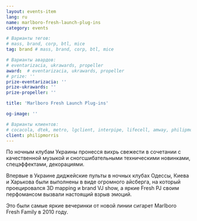 ```yaml
---
layout: events-item
lang: ru
name: marlboro-fresh-launch-plug-ins
category: events

# Варианты тегов:
# mass, brand, corp, btl, mice
tag: brand # mass, brand, corp, btl, mice

# Варианты авардов:
# eventarizacia, ukrawards, propeller
award:  # eventarizacia, ukrawards, propeller
# prize: ''
prize-eventarizacia: ''
prize-ukrawards: ''
prize-propeller: ''

title: 'Marlboro Fresh Launch Plug-ins'

og-image: ''

# Варианты клиентов:
# cocacola, dtek, metro, lgclient, interpipe, lifecell, amway, philipmorris, olymp, maristela, udp, top, zefir, unicef, wog, sebbank, niko, nemiroff, maxim, velykakyshenia, marieclaire, chervonenkoracing, burn, altis, mts, prime, seppala, lifeclient, pekingduck,
client: philipmorris
---
```


По ночным клубам Украины  пронесся вихрь свежести в сочетании с  качественной музыкой и сногсшибательными техническими новинками, спецэффектами, декорациями.

Впервые в Украине диджейские пульты в ночных клубах Одессы, Киева и Харькова были выполнены в виде огромного айсберга, на который проецировался 3D mapping и brand VJ show, а яркие Fresh PJ своим перфомансом вызвали  настоящий взрыв эмоций.

Это были самые яркие вечеринки от новой линии сигарет Marlboro Fresh Family в 2010 году.
